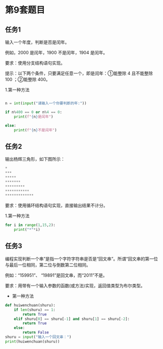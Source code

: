 # 第9套题目

## 任务1

输入一个年度，判断是否是闰年。

例如，2000 是闰年，1900 不是闰年，1904 是闰年。

要求：使用分支结构语句实现。

提示：以下两个条件，只要满足任意一个，即是闰年：①能整除 4 且不能整除 100 ；②能整除 400。

1.第一种方法

```python

n = int(input("请输入一个你要判断的年:"))

if n%400 == 0 or n%4 == 0:
    print(f"{n}是闰年")

else:
    print(f"{n}不是闰年")
```

## 任务2

输出杨辉三角形，如下图所示：

```python
*
***
*****
*******
*********
***********
*************
```

要求：使用循环结构语句实现，直接输出结果不计分。

1.第一种方法

```python
for i in range(1,15,2):
    print("*"*i)
```

## 任务3

编程实现判断一个串”是指一个字符字符串是否是“回文串”。所谓“回文串的第一位与最后一位相同，第二位与倒数第二位相同。

例如：“159951”、 “19891”是回文串，而“2011”不是。

要求：用带有一个输入参数的函数(或方法)实现，返回值类型为布尔类型。

* 第一种方法

```python
def huiwenchuan(shuru):
    if len(shuru) == 1:
        return True
    elif shuru[0] == shuru[-1] and shuru[1] == shuru[-2]:
        return True
    else:
        return False 
shuru = input("输入一个回文串：")
print(huiwenchuan(shuru))
```
